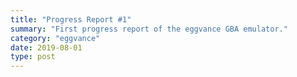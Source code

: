 ```yaml
---
title: "Progress Report #1"
summary: "First progress report of the eggvance GBA emulator."
category: "eggvance"
date: 2019-08-01
type: post
---
```

